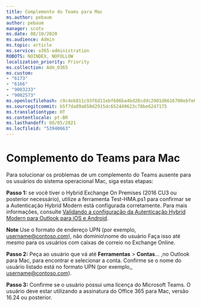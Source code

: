 ```yaml
---
title: Complemento do Teams para Mac
ms.author: pebaum
author: pebaum
manager: scotv
ms.date: 08/10/2020
ms.audience: Admin
ms.topic: article
ms.service: o365-administration
ROBOTS: NOINDEX, NOFOLLOW
localization_priority: Priority
ms.collection: Adm_O365
ms.custom:
- "6173"
- "6166"
- "9003233"
- "9002573"
ms.openlocfilehash: c9c4eb811c93f6d11ebf606ba4bd20cddc2901d6616700ebfe6ef597dd8dc006
ms.sourcegitcommit: b5f7da89a650d2915dc652449623c78be6247175
ms.translationtype: HT
ms.contentlocale: pt-BR
ms.lasthandoff: 08/05/2021
ms.locfileid: "53940663"
---
```

# <a name="teams-add-in-for-mac"></a>Complemento do Teams para Mac

Para solucionar os problemas de um complemento do Teams ausente para os usuários do sistema operacional Mac, siga estas etapas:

**Passo 1:** se você tiver o Hybrid Exchange On Premises (2016 CU3 ou posterior necessário), utilize a ferramenta Test-HMA.ps1 para confirmar se a Autenticação Hybrid Modern está configurada corretamente. Para mais informações, consulte [Validando a configuração da Autenticação Hybrid Modern para Outlook para iOS e Android](https://aka.ms/TestHMAEAS).  

**Note** Use o formato de endereço UPN (por exemplo, [username@contoso.com](mailto:username@contoso.com)), não domínio\nome do usuário Faça isso até mesmo para os usuários com caixas de correio no Exchange Online.

**Passo 2:** Peça ao usuário que vá até **Ferramentas** > **Contas**... ,no Outlook para Mac, para encontrar e selecionar a conta. Confirme se o nome do usuário listado está no formato UPN (por exemplo,, [username@contoso.com](mailto:username@contoso.com)).

**Passo 3:** Confirme se o usuário possui uma licença do Microsoft Teams. O usuário deve estar utilizando a assinatura do Office 365 para Mac, versão 16.24 ou posterior.